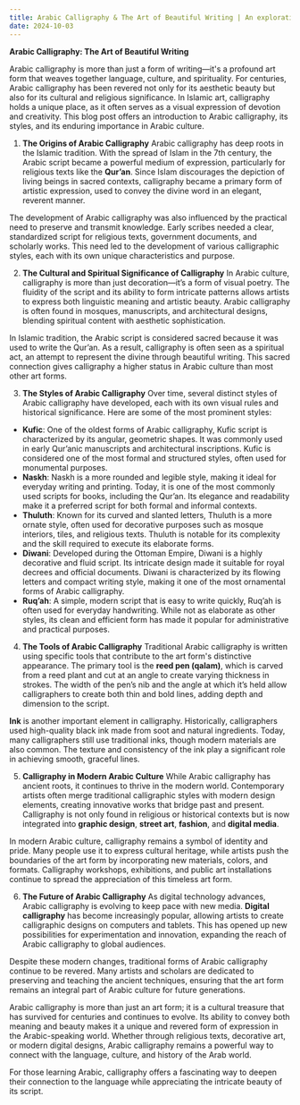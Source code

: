 ```yaml
---
title: Arabic Calligraphy & The Art of Beautiful Writing | An exploration of its significance in Middle Eastern culture.
date: 2024-10-03
---
```


**Arabic Calligraphy: The Art of Beautiful Writing**

Arabic calligraphy is more than just a form of writing—it's a profound art form that weaves together language, culture, and spirituality. For centuries, Arabic calligraphy has been revered not only for its aesthetic beauty but also for its cultural and religious significance. In Islamic art, calligraphy holds a unique place, as it often serves as a visual expression of devotion and creativity. This blog post offers an introduction to Arabic calligraphy, its styles, and its enduring importance in Arabic culture.

1.  **The Origins of Arabic Calligraphy**
    Arabic calligraphy has deep roots in the Islamic tradition. With the spread of Islam in the 7th century, the Arabic script became a powerful medium of expression, particularly for religious texts like the **Qur’an**. Since Islam discourages the depiction of living beings in sacred contexts, calligraphy became a primary form of artistic expression, used to convey the divine word in an elegant, reverent manner.

The development of Arabic calligraphy was also influenced by the practical need to preserve and transmit knowledge. Early scribes needed a clear, standardized script for religious texts, government documents, and scholarly works. This need led to the development of various calligraphic styles, each with its own unique characteristics and purpose.

2.  **The Cultural and Spiritual Significance of Calligraphy**
    In Arabic culture, calligraphy is more than just decoration—it’s a form of visual poetry. The fluidity of the script and its ability to form intricate patterns allows artists to express both linguistic meaning and artistic beauty. Arabic calligraphy is often found in mosques, manuscripts, and architectural designs, blending spiritual content with aesthetic sophistication.

In Islamic tradition, the Arabic script is considered sacred because it was used to write the Qur’an. As a result, calligraphy is often seen as a spiritual act, an attempt to represent the divine through beautiful writing. This sacred connection gives calligraphy a higher status in Arabic culture than most other art forms.

3.  **The Styles of Arabic Calligraphy**
    Over time, several distinct styles of Arabic calligraphy have developed, each with its own visual rules and historical significance. Here are some of the most prominent styles:

- **Kufic**: One of the oldest forms of Arabic calligraphy, Kufic script is characterized by its angular, geometric shapes. It was commonly used in early Qur’anic manuscripts and architectural inscriptions. Kufic is considered one of the most formal and structured styles, often used for monumental purposes.
- **Naskh**: Naskh is a more rounded and legible style, making it ideal for everyday writing and printing. Today, it is one of the most commonly used scripts for books, including the Qur’an. Its elegance and readability make it a preferred script for both formal and informal contexts.
- **Thuluth**: Known for its curved and slanted letters, Thuluth is a more ornate style, often used for decorative purposes such as mosque interiors, tiles, and religious texts. Thuluth is notable for its complexity and the skill required to execute its elaborate forms.
- **Diwani**: Developed during the Ottoman Empire, Diwani is a highly decorative and fluid script. Its intricate design made it suitable for royal decrees and official documents. Diwani is characterized by its flowing letters and compact writing style, making it one of the most ornamental forms of Arabic calligraphy.
- **Ruq’ah**: A simple, modern script that is easy to write quickly, Ruq’ah is often used for everyday handwriting. While not as elaborate as other styles, its clean and efficient form has made it popular for administrative and practical purposes.

4.  **The Tools of Arabic Calligraphy**
    Traditional Arabic calligraphy is written using specific tools that contribute to the art form's distinctive appearance. The primary tool is the **reed pen (qalam)**, which is carved from a reed plant and cut at an angle to create varying thickness in strokes. The width of the pen’s nib and the angle at which it’s held allow calligraphers to create both thin and bold lines, adding depth and dimension to the script.

**Ink** is another important element in calligraphy. Historically, calligraphers used high-quality black ink made from soot and natural ingredients. Today, many calligraphers still use traditional inks, though modern materials are also common. The texture and consistency of the ink play a significant role in achieving smooth, graceful lines.

5.  **Calligraphy in Modern Arabic Culture**
    While Arabic calligraphy has ancient roots, it continues to thrive in the modern world. Contemporary artists often merge traditional calligraphic styles with modern design elements, creating innovative works that bridge past and present. Calligraphy is not only found in religious or historical contexts but is now integrated into **graphic design**, **street art**, **fashion**, and **digital media**.

In modern Arabic culture, calligraphy remains a symbol of identity and pride. Many people use it to express cultural heritage, while artists push the boundaries of the art form by incorporating new materials, colors, and formats. Calligraphy workshops, exhibitions, and public art installations continue to spread the appreciation of this timeless art form.

6.  **The Future of Arabic Calligraphy**
    As digital technology advances, Arabic calligraphy is evolving to keep pace with new media. **Digital calligraphy** has become increasingly popular, allowing artists to create calligraphic designs on computers and tablets. This has opened up new possibilities for experimentation and innovation, expanding the reach of Arabic calligraphy to global audiences.

Despite these modern changes, traditional forms of Arabic calligraphy continue to be revered. Many artists and scholars are dedicated to preserving and teaching the ancient techniques, ensuring that the art form remains an integral part of Arabic culture for future generations.

Arabic calligraphy is more than just an art form; it is a cultural treasure that has survived for centuries and continues to evolve. Its ability to convey both meaning and beauty makes it a unique and revered form of expression in the Arabic-speaking world. Whether through religious texts, decorative art, or modern digital designs, Arabic calligraphy remains a powerful way to connect with the language, culture, and history of the Arab world.

For those learning Arabic, calligraphy offers a fascinating way to deepen their connection to the language while appreciating the intricate beauty of its script.

